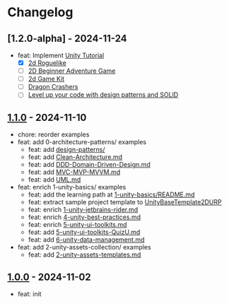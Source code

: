 # Changelog

## [1.2.0-alpha] - 2024-11-24

- feat: Implement [Unity Tutorial](/2-unity-assets-collection/2-unity-assets-templates.md)
  - [x] [2d Roguelike](/2-unity-assets-collection/tutorial-projects/2d-roguelike.md)
  - [ ] [2D Beginner Adventure Game](/2-unity-assets-collection/tutorial-projects/2d-beginner-adventure-game.md)
  - [ ] [2d Game Kit](/2-unity-assets-collection/tutorial-projects/2d-game-kit.md)
  - [ ] [Dragon Crashers](/2-unity-assets-collection/tutorial-projects/dragon-crashers.md)
  - [ ] [Level up your code with design patterns and SOLID](/0-architecture-patterns/design-patterns/README.md)

## [1.1.0] - 2024-11-10

- chore: reorder examples
- feat: add 0-architecture-patterns/ examples
  - feat: add [design-patterns/](0-architecture-patterns/design-patterns/README.md)
  - feat: add [Clean-Architecture.md](0-architecture-patterns/Clean-Architecture.md)
  - feat: add [DDD-Domain-Driven-Design.md](0-architecture-patterns/DDD-Domain-Driven-Design.md)
  - feat: add [MVC-MVP-MVVM.md](0-architecture-patterns/MVC-MVP-MVVM.md)
  - feat: add [UML.md](0-architecture-patterns/UML.md)
- feat: enrich 1-unity-basics/ examples
  - feat: add the learning path at [1-unity-basics/README.md](1-unity-basics/README.md)
  - feat: extract sample project template to [UnityBaseTemplate2DURP](https://github.com/androchentw/UnityBaseTemplate2DURP)
  - feat: enrich [1-unity-jetbrains-rider.md](1-unity-basics/1-unity-jetbrains-rider.md)
  - feat: enrich [4-unity-best-practices.md](1-unity-basics/4-unity-best-practices.md)
  - feat: enrich [5-unity-ui-toolkits.md](1-unity-basics/5-unity-ui-toolkits.md)
  - feat: add [5-unity-ui-toolkits-QuizU.md](1-unity-basics/5-unity-ui-toolkits-QuizU.md)
  - feat: add [6-unity-data-management.md](1-unity-basics/6-unity-data-management.md)
- feat: add 2-unity-assets-collection/ examples
  - feat: add [2-unity-assets-templates.md](2-unity-assets-collection/2-unity-assets-templates.md)

## [1.0.0] - 2024-11-02

- feat: init

<!-- Links -->

<!-- Versions -->
[1.2.0]: https://github.com/androchentw/unity-playground/releases/tag/v1.2.0
[1.1.0]: https://github.com/androchentw/unity-playground/releases/tag/v1.1.0
[1.0.0]: https://github.com/androchentw/unity-playground/releases/tag/v1.0.0

